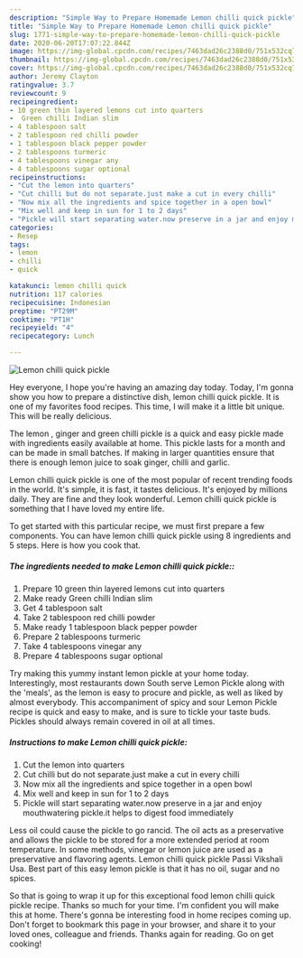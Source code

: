 ```yaml
---
description: "Simple Way to Prepare Homemade Lemon chilli quick pickle"
title: "Simple Way to Prepare Homemade Lemon chilli quick pickle"
slug: 1771-simple-way-to-prepare-homemade-lemon-chilli-quick-pickle
date: 2020-06-20T17:07:22.844Z
image: https://img-global.cpcdn.com/recipes/7463dad26c2388d0/751x532cq70/lemon-chilli-quick-pickle-recipe-main-photo.jpg
thumbnail: https://img-global.cpcdn.com/recipes/7463dad26c2388d0/751x532cq70/lemon-chilli-quick-pickle-recipe-main-photo.jpg
cover: https://img-global.cpcdn.com/recipes/7463dad26c2388d0/751x532cq70/lemon-chilli-quick-pickle-recipe-main-photo.jpg
author: Jeremy Clayton
ratingvalue: 3.7
reviewcount: 9
recipeingredient:
- 10 green thin layered lemons cut into quarters
-  Green chilli Indian slim
- 4 tablespoon salt
- 2 tablespoon red chilli powder
- 1 tablespoon black pepper powder
- 2 tablespoons turmeric
- 4 tablespoons vinegar any
- 4 tablespoons sugar optional
recipeinstructions:
- "Cut the lemon into quarters"
- "Cut chilli but do not separate.just make a cut in every chilli"
- "Now mix all the ingredients and spice together in a open bowl"
- "Mix well and keep in sun for 1 to 2 days"
- "Pickle will start separating water.now preserve in a jar and enjoy mouthwatering pickle.it helps to digest food immediately"
categories:
- Resep
tags:
- lemon
- chilli
- quick

katakunci: lemon chilli quick
nutrition: 117 calories
recipecuisine: Indonesian
preptime: "PT29M"
cooktime: "PT1H"
recipeyield: "4"
recipecategory: Lunch

---
```



![Lemon chilli quick pickle](https://img-global.cpcdn.com/recipes/7463dad26c2388d0/751x532cq70/lemon-chilli-quick-pickle-recipe-main-photo.jpg)

Hey everyone, I hope you're having an amazing day today. Today, I'm gonna show you how to prepare a distinctive dish, lemon chilli quick pickle. It is one of my favorites food recipes. This time, I will make it a little bit unique. This will be really delicious.

The lemon , ginger and green chilli pickle is a quick and easy pickle made with ingredients easily available at home. This pickle lasts for a month and can be made in small batches. If making in larger quantities ensure that there is enough lemon juice to soak ginger, chilli and garlic.

Lemon chilli quick pickle is one of the most popular of recent trending foods in the world. It's simple, it is fast, it tastes delicious. It's enjoyed by millions daily. They are fine and they look wonderful. Lemon chilli quick pickle is something that I have loved my entire life.


To get started with this particular recipe, we must first prepare a few components. You can have lemon chilli quick pickle using 8 ingredients and 5 steps. Here is how you cook that.

##### The ingredients needed to make Lemon chilli quick pickle::

1. Prepare 10 green thin layered lemons cut into quarters
1. Make ready  Green chilli Indian slim
1. Get 4 tablespoon salt
1. Take 2 tablespoon red chilli powder
1. Make ready 1 tablespoon black pepper powder
1. Prepare 2 tablespoons turmeric
1. Take 4 tablespoons vinegar any
1. Prepare 4 tablespoons sugar optional


Try making this yummy instant lemon pickle at your home today. Interestingly, most restaurants down South serve Lemon Pickle along with the &#39;meals&#39;, as the lemon is easy to procure and pickle, as well as liked by almost everybody. This accompaniment of spicy and sour Lemon Pickle recipe is quick and easy to make, and is sure to tickle your taste buds. Pickles should always remain covered in oil at all times. 

##### Instructions to make Lemon chilli quick pickle:

1. Cut the lemon into quarters
1. Cut chilli but do not separate.just make a cut in every chilli
1. Now mix all the ingredients and spice together in a open bowl
1. Mix well and keep in sun for 1 to 2 days
1. Pickle will start separating water.now preserve in a jar and enjoy mouthwatering pickle.it helps to digest food immediately


Less oil could cause the pickle to go rancid. The oil acts as a preservative and allows the pickle to be stored for a more extended period at room temperature. In some methods, vinegar or lemon juice are used as a preservative and flavoring agents. Lemon chilli quick pickle Passi Vikshali Usa. Best part of this easy lemon pickle is that it has no oil, sugar and no spices. 

So that is going to wrap it up for this exceptional food lemon chilli quick pickle recipe. Thanks so much for your time. I'm confident you will make this at home. There's gonna be interesting food in home recipes coming up. Don't forget to bookmark this page in your browser, and share it to your loved ones, colleague and friends. Thanks again for reading. Go on get cooking!
